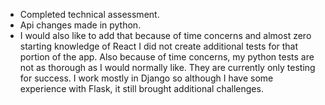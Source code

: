 + Completed technical assessment.
+ Api changes made in python.
+ I would also like to add that because of time concerns and almost zero starting knowledge of React I did not create additional tests for that portion of the app. Also because of time concerns, my python tests are not as thorough as I would normally like. They are currently only testing for success. I work mostly in Django so although I have some experience with Flask, it still brought additional challenges. 
